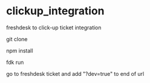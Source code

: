 # clickup_integration
freshdesk to click-up ticket integration

git clone

npm install

fdk run

go to freshdesk ticket and add "?dev=true" to end of url
